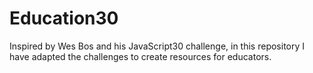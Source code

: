 # Education30
Inspired by Wes Bos and his JavaScript30 challenge, in this repository I have adapted the challenges to create resources for educators. 

